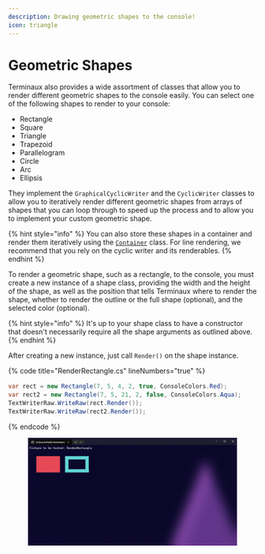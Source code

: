 ```yaml
---
description: Drawing geometric shapes to the console!
icon: triangle
---
```


# Geometric Shapes

Terminaux also provides a wide assortment of classes that allow you to render different geometric shapes to the console easily. You can select one of the following shapes to render to your console:

* Rectangle
* Square
* Triangle
* Trapezoid
* Parallelogram
* Circle
* Arc
* Ellipsis

They implement the `GraphicalCyclicWriter` and the `CyclicWriter` classes to allow you to iteratively render different geometric shapes from arrays of shapes that you can loop through to speed up the process and to allow you to implement your custom geometric shape.

{% hint style="info" %}
You can also store these shapes in a container and render them iteratively using the [`Container`](console-writers/cyclic-writers.md) class. For line rendering, we recommend that you rely on the cyclic writer and its renderables.
{% endhint %}

To render a geometric shape, such as a rectangle, to the console, you must create a new instance of a shape class, providing the width and the height of the shape, as well as the position that tells Terminaux where to render the shape, whether to render the outline or the full shape (optional), and the selected color (optional).

{% hint style="info" %}
It's up to your shape class to have a constructor that doesn't necessarily require all the shape arguments as outlined above.
{% endhint %}

After creating a new instance, just call `Render()` on the shape instance.

{% code title="RenderRectangle.cs" lineNumbers="true" %}
```csharp
var rect = new Rectangle(7, 5, 4, 2, true, ConsoleColors.Red);
var rect2 = new Rectangle(7, 5, 21, 2, false, ConsoleColors.Aqua);
TextWriterRaw.WriteRaw(rect.Render());
TextWriterRaw.WriteRaw(rect2.Render());
```
{% endcode %}

<figure><img src="../../.gitbook/assets/image (1) (1) (1) (1) (1) (1).png" alt=""><figcaption></figcaption></figure>
